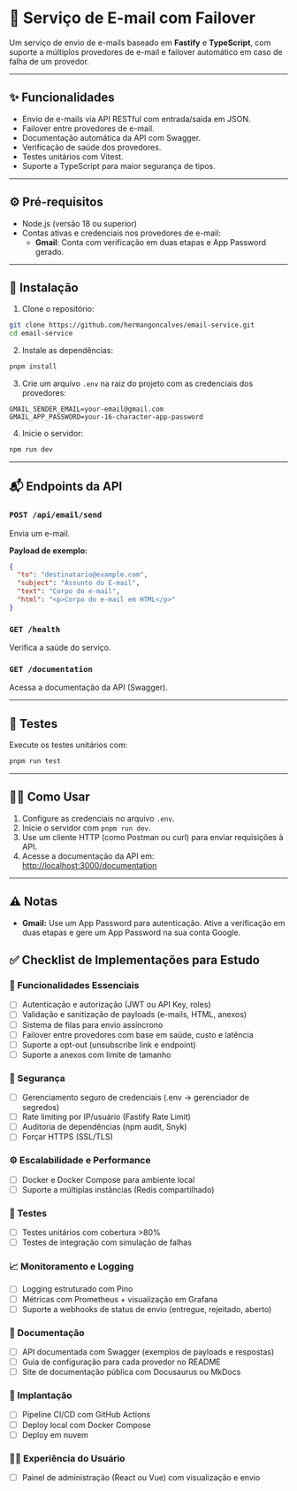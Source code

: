 # 📧 Serviço de E-mail com Failover

Um serviço de envio de e-mails baseado em **Fastify** e **TypeScript**, com suporte a múltiplos provedores de e-mail e failover automático em caso de falha de um provedor.

---

## ✨ Funcionalidades

- Envio de e-mails via API RESTful com entrada/saída em JSON.
- Failover entre provedores de e-mail.
- Documentação automática da API com Swagger.
- Verificação de saúde dos provedores.
- Testes unitários com Vitest.
- Suporte a TypeScript para maior segurança de tipos.

---

## ⚙️ Pré-requisitos

- Node.js (versão 18 ou superior)
- Contas ativas e credenciais nos provedores de e-mail:
  - **Gmail**: Conta com verificação em duas etapas e App Password gerado.

---

## 🚀 Instalação

1. Clone o repositório:

```bash
git clone https://github.com/hermangoncalves/email-service.git
cd email-service
````

2. Instale as dependências:

```bash
pnpm install
```

3. Crie um arquivo `.env` na raiz do projeto com as credenciais dos provedores:

```env
GMAIL_SENDER_EMAIL=your-email@gmail.com
GMAIL_APP_PASSWORD=your-16-character-app-password
```

4. Inicie o servidor:

```bash
npm run dev
```

---

## 📬 Endpoints da API

### `POST /api/email/send`

Envia um e-mail.

**Payload de exemplo:**

```json
{
  "to": "destinatario@example.com",
  "subject": "Assunto do E-mail",
  "text": "Corpo do e-mail",
  "html": "<p>Corpo do e-mail em HTML</p>"
}
```

### `GET /health`

Verifica a saúde do serviço.

### `GET /documentation`

Acessa a documentação da API (Swagger).

---

## 🧪 Testes

Execute os testes unitários com:

```bash
pnpm run test
```

---

## 🧑‍💻 Como Usar

1. Configure as credenciais no arquivo `.env`.
2. Inicie o servidor com `pnpm run dev`.
3. Use um cliente HTTP (como Postman ou curl) para enviar requisições à API.
4. Acesse a documentação da API em: [http://localhost:3000/documentation](http://localhost:3000/documentation)

---

## ⚠️ Notas

* **Gmail:** Use um App Password para autenticação. Ative a verificação em duas etapas e gere um App Password na sua conta Google.

## ✅ Checklist de Implementações para Estudo

### 🧩 Funcionalidades Essenciais
- [ ] Autenticação e autorização (JWT ou API Key, roles)
- [ ] Validação e sanitização de payloads (e-mails, HTML, anexos)
- [ ] Sistema de filas para envio assíncrono
- [ ] Failover entre provedores com base em saúde, custo e latência
- [ ] Suporte a opt-out (unsubscribe link e endpoint)
- [ ] Suporte a anexos com limite de tamanho

### 🔐 Segurança
- [ ] Gerenciamento seguro de credenciais (.env → gerenciador de segredos)
- [ ] Rate limiting por IP/usuário (Fastify Rate Limit)
- [ ] Auditoria de dependências (npm audit, Snyk)
- [ ] Forçar HTTPS (SSL/TLS)

### ⚙️ Escalabilidade e Performance
- [ ] Docker e Docker Compose para ambiente local
- [ ] Suporte a múltiplas instâncias (Redis compartilhado)

### 🧪 Testes
- [ ] Testes unitários com cobertura >80%
- [ ] Testes de integração com simulação de falhas

### 📈 Monitoramento e Logging
- [ ] Logging estruturado com Pino
- [ ] Métricas com Prometheus + visualização em Grafana
- [ ] Suporte a webhooks de status de envio (entregue, rejeitado, aberto)

### 📘 Documentação
- [ ] API documentada com Swagger (exemplos de payloads e respostas)
- [ ] Guia de configuração para cada provedor no README
- [ ] Site de documentação pública com Docusaurus ou MkDocs

### 🚀 Implantação
- [ ] Pipeline CI/CD com GitHub Actions
- [ ] Deploy local com Docker Compose
- [ ] Deploy em nuvem

### 🧑‍💻 Experiência do Usuário
- [ ] Painel de administração (React ou Vue) com visualização e envio

